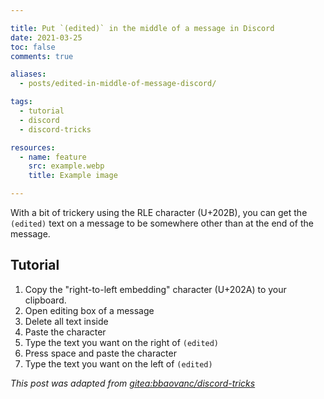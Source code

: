```yaml
---

title: Put `(edited)` in the middle of a message in Discord
date: 2021-03-25
toc: false
comments: true

aliases:
  - posts/edited-in-middle-of-message-discord/

tags:
  - tutorial
  - discord
  - discord-tricks

resources:
  - name: feature
    src: example.webp
    title: Example image

---
```


With a bit of trickery using the RLE character (U+202B), you can get the
`(edited)` text on a message to be somewhere other than at the end of the
message.

<!--more-->

## Tutorial

1. Copy the "right-to-left embedding" character (U+202A) to your clipboard.
2. Open editing box of a message
3. Delete all text inside
4. Paste the character
5. Type the text you want on the right of `(edited)`
6. Press space and paste the character
7. Type the text you want on the left of `(edited)`

*This post was adapted from [gitea:bbaovanc/discord-tricks][1]*

[1]: https://git.bbaovanc.com/bbaovanc/discord-tricks
